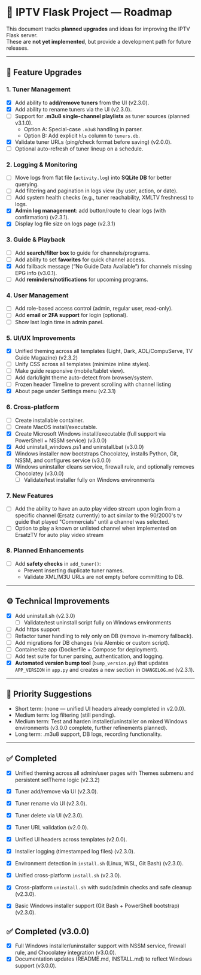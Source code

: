 # 📌 IPTV Flask Project — Roadmap

This document tracks **planned upgrades** and ideas for improving the IPTV Flask server.  
These are **not yet implemented**, but provide a development path for future releases.

---

## 🔮 Feature Upgrades

### 1. Tuner Management
- [x] Add ability to **add/remove tuners** from the UI (v2.3.0).
- [x] Add ability to rename tuners via the UI (v2.3.0).  
- [ ] Support for **.m3u8 single-channel playlists** as tuner sources (planned v3.1.0).  
  - Option A: Special-case `.m3u8` handling in parser.  
  - Option B: Add explicit `hls` column to `tuners.db`.  
- [x] Validate tuner URLs (ping/check format before saving) (v2.0.0).  
- [ ] Optional auto-refresh of tuner lineup on a schedule.

### 2. Logging & Monitoring
- [ ] Move logs from flat file (`activity.log`) into **SQLite DB** for better querying.  
- [ ] Add filtering and pagination in logs view (by user, action, or date).  
- [ ] Add system health checks (e.g., tuner reachability, XMLTV freshness) to logs.  
- [x] **Admin log management**: add button/route to clear logs (with confirmation) (v2.3.1).
- [x] Display log file size on logs page (v2.3.1)

### 3. Guide & Playback
- [ ] Add **search/filter box** to guide for channels/programs.  
- [ ] Add ability to set **favorites** for quick channel access.  
- [x] Add fallback message (“No Guide Data Available”) for channels missing EPG info (v3.0.1).  
- [ ] Add **reminders/notifications** for upcoming programs.  

### 4. User Management
- [ ] Add role-based access control (admin, regular user, read-only).  
- [ ] Add **email or 2FA support** for login (optional).  
- [ ] Show last login time in admin panel.  

### 5. UI/UX Improvements
- [x] Unified theming across all templates (Light, Dark, AOL/CompuServe, TV Guide Magazine) (v2.3.2)
- [ ] Unify CSS across all templates (minimize inline styles).  
- [ ] Make guide responsive (mobile/tablet view).  
- [ ] Add dark/light theme auto-detect from browser/system.  
- [ ] Frozen header Timeline to prevent scrolling with channel listing
- [x] About page under Settings menu (v2.3.1)

### 6. Cross-platform
- [ ] Create installable container.  
- [ ] Create MacOS install/executable.
- [x] Create Microsoft Windows install/executable (full support via PowerShell + NSSM service) (v3.0.0)
- [x] Add uninstall_windows.ps1 and uninstall.bat (v3.0.0)
- [x] Windows installer now bootstraps Chocolatey, installs Python, Git, NSSM, and configures service (v3.0.0)
- [x] Windows uninstaller cleans service, firewall rule, and optionally removes Chocolatey (v3.0.0)  
  - [ ] Validate/test installer fully on Windows environments

### 7. New Features
- [ ] Add the ability to have an auto play video stream upon login from a specific channel (Ersatz currently) to act similar to the 90/2000's tv guide that played "Commercials" until a channel was selected.  
- [ ] Option to play a known or unlisted channel when implemented on ErsatzTV for auto play video stream

### 8. Planned Enhancements
- [ ] Add **safety checks** in `add_tuner()`:
  - Prevent inserting duplicate tuner names.
  - Validate XML/M3U URLs are not empty before committing to DB.

---

## ⚙️ Technical Improvements
- [x] Add uninstall.sh (v2.3.0)  
  - [ ] Validate/test uninstall script fully on Windows environments
- [ ] Add https support  
- [ ] Refactor tuner handling to rely only on DB (remove in-memory fallback).  
- [ ] Add migrations for DB changes (via Alembic or custom script).  
- [ ] Containerize app (Dockerfile + Compose for deployment).  
- [ ] Add test suite for tuner parsing, authentication, and logging.  
- [x] **Automated version bump tool** (`bump_version.py`) that updates `APP_VERSION` in `app.py` and creates a new section in `CHANGELOG.md` (v2.3.1).  

---

## 📅 Priority Suggestions
- Short term: (none — unified UI headers already completed in v2.0.0).  
- Medium term: log filtering (still pending).  
- Medium term: Test and harden installer/uninstaller on mixed Windows environments (v3.0.0 complete, further refinements planned).  
- Long term: .m3u8 support, DB logs, recording functionality.  

---

## ✅ Completed
- [x] Unified theming across all admin/user pages with Themes submenu and persistent setTheme logic (v2.3.2)
- [x] Tuner add/remove via UI (v2.3.0).  
- [x] Tuner rename via UI (v2.3.0).  
- [x] Tuner delete via UI (v2.3.0).  
- [x] Tuner URL validation (v2.0.0).  
- [x] Unified UI headers across templates (v2.0.0).  
- [x] Installer logging (timestamped log files) (v2.3.0).  
- [x] Environment detection in `install.sh` (Linux, WSL, Git Bash) (v2.3.0).  
- [x] Unified cross-platform `install.sh` (v2.3.0).  
- [x] Cross-platform `uninstall.sh` with sudo/admin checks and safe cleanup (v2.3.0).  
- [x] Basic Windows installer support (Git Bash + PowerShell bootstrap) (v2.3.0).  



## ✅ Completed (v3.0.0)
- [x] Full Windows installer/uninstaller support with NSSM service, firewall rule, and Chocolatey integration (v3.0.0).
- [x] Documentation updates (README.md, INSTALL.md) to reflect Windows support (v3.0.0).
